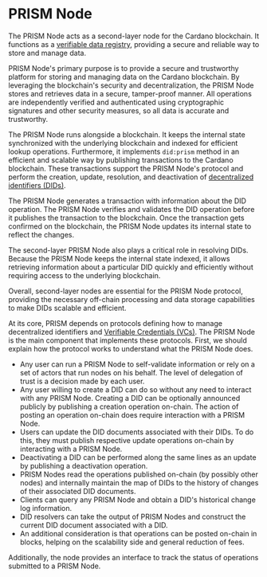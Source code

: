 # PRISM Node
The PRISM Node acts as a second-layer node for the Cardano blockchain. It functions as a [verifiable data registry](/documentation/docs/concepts/glossary.md#verifiable-data-registry), providing a secure and reliable way to store and manage data.

PRISM Node's primary purpose is to provide a secure and trustworthy platform for storing and managing data on the Cardano blockchain. By leveraging the blockchain's security and decentralization, the PRISM Node stores and retrieves data in a secure, tamper-proof manner. All operations are independently verified and authenticated using cryptographic signatures and other security measures, so all data is accurate and trustworthy.

The PRISM Node runs alongside a blockchain. It keeps the internal state synchronized with the underlying blockchain and indexed for efficient lookup operations. Furthermore, it implements `did:prism` method in an efficient and scalable way by publishing transactions to the Cardano blockchain. These transactions support the PRISM Node's protocol and perform the creation, update, resolution, and deactivation of [decentralized identifiers (DIDs)](/documentation/docs/concepts/glossary.md#decentralized-identifiers).

The PRISM Node generates a transaction with information about the DID operation. The PRISM Node verifies and validates the DID operation before it publishes the transaction to the blockchain. Once the transaction gets confirmed on the blockchain, the PRISM Node updates its internal state to reflect the changes.

The second-layer PRISM Node also plays a critical role in resolving DIDs. Because the PRISM Node keeps the internal state indexed, it allows retrieving information about a particular DID quickly and efficiently without requiring access to the underlying blockchain. 

Overall, second-layer nodes are essential for the PRISM Node protocol, providing the necessary off-chain processing and data storage capabilities to make DIDs scalable and efficient.

At its core, PRISM depends on protocols defining how to manage decentralized identifiers and [Verifiable Credentials (VCs)](/documentation/docs/concepts/glossary.md#verifiable-credentials). The PRISM Node is the main component that implements these protocols. First, we should explain how the protocol works to understand what the PRISM Node does.

- Any user can run a PRISM Node to self-validate information or rely on a set of actors that run nodes on his behalf. The level of delegation of trust is a decision made by each user.
- Any user willing to create a DID can do so without any need to interact with any PRISM Node. Creating a DID can be optionally announced publicly by publishing a creation operation on-chain. The action of posting an operation on-chain does require interaction with a PRISM Node.
- Users can update the DID documents associated with their DIDs. To do this, they must publish respective update operations on-chain by interacting with a PRISM Node.
- Deactivating a DID can be performed along the same lines as an update by publishing a deactivation operation.
- PRISM Nodes read the operations published on-chain (by possibly other nodes) and internally maintain the map of DIDs to the history of changes of their associated DID documents.
- Clients can query any PRISM Node and obtain a DID's historical change log information.
- DID resolvers can take the output of PRISM Nodes and construct the current DID document associated with a DID.
- An additional consideration is that operations can be posted on-chain in blocks, helping on the scalability side and general reduction of fees.


Additionally, the node provides an interface to track the status of operations submitted to a PRISM Node.
